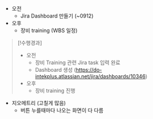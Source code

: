 - 오전
	- Jira Dashboard 만들기 (~0912)
- 오후
	- 장비 training (WBS 일정)

>[!수행경과]
>- 오전
>	- 장비 Training 관련 Jira task 입력 완료
>	- Dashboard 생성 (https://do-intekplus.atlassian.net/jira/dashboards/10346)
>- 오후
>	- 장비 training 진행

- 지오메트리 (고칠게 많음)
	- 버튼 누를때마다 나오는 화면이 다 다름